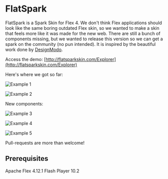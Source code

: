 # FlatSpark

FlatSpark is a Spark Skin for Flex 4. We don't think Flex applications should look like the same boring outdated Flex skin, so we wanted to make a skin that feels more like it was made for the new web. There are still a bunch of components missing, but we wanted to release this version so we can get a spark on the community (no pun intended).
It is inspired by the beautiful work done by [DesignModo](http://designmodo.github.io/Flat-UI/).

Access the demo: [http://flatsparkskin.com/Explorer](http://flatsparkskin.com/Explorer)

Here's where we got so far:
<p><img src="https://raw.githubusercontent.com/akamud/FlatSpark/master/sample.png" alt="Example 1" style="max-width:100%;" /></p>
<p><img src="https://raw.githubusercontent.com/akamud/FlatSpark/master/sample2.png" alt="Example 2" style="max-width:100%;" /></p>

New components:

<p><img src="https://raw.githubusercontent.com/akamud/FlatSpark/master/sample3.png" alt="Example 3" style="max-width:50%;" /></p>
<p><img src="https://raw.githubusercontent.com/akamud/FlatSpark/master/sample4.png" alt="Example 4" style="max-width:50%;" /></p>
<p><img src="https://raw.githubusercontent.com/akamud/FlatSpark/master/sample5.png" alt="Example 5" style="max-width:50%;" /></p>

Pull-requests are more than welcome!

## Prerequisites
Apache Flex 4.12.1
Flash Player 10.2